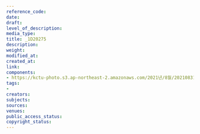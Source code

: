 ```yaml
---
reference_code: 
date: 
draft: 
level_of_description: 
media_type: 
title: _1D20275
description: 
weight: 
modified_at: 
created_at: 
link: 
components:
- https://kctu-photo.s3.ap-northeast-2.amazonaws.com/2021년/8월/20210831_보건의료노조+총파업지지+민주노총+시민사회+공동기자회견/_1D20275.jpg
tags:
- 
creators: 
subjects: 
sources: 
venues: 
public_access_status: 
copyright_status: 
---
```

